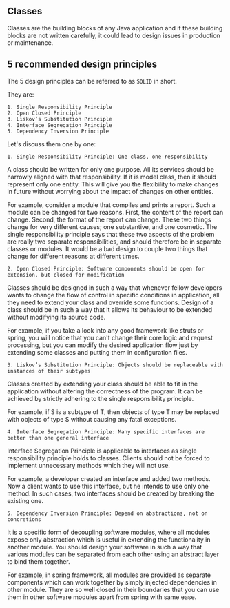 ## Classes

Classes are the building blocks of any Java application and if these building blocks are not written carefully, it could lead to design issues in production or maintenance. 

## 5 recommended design principles

The 5 design principles can be referred to as `SOLID` in short.

They are: 

```
1. Single Responsibility Principle
2. Open Closed Principle
3. Liskov’s Substitution Principle
4. Interface Segregation Principle
5. Dependency Inversion Principle
```

Let's discuss them one by one:

```
1. Single Responsibility Principle: One class, one responsibility
```

A class should be written for only one purpose. All its services should be narrowly aligned with that responsibility. If it is model class, then it should represent only one entity. This will give you the flexibility to make changes in future without worrying about the impact of changes on other entities.

 For example, consider a module that compiles and prints a report. Such a module can be changed for two reasons. First, the content of the report can change. Second, the format of the report can change. These two things change for very different causes; one substantive, and one cosmetic. The single responsibility principle says that these two aspects of the problem are really two separate responsibilities, and should therefore be in separate classes or modules. It would be a bad design to couple two things that change for different reasons at different times.

```
2. Open Closed Principle: Software components should be open for extension, but closed for modification
```

Classes should be designed in such a way that whenever fellow developers wants to change the flow of control in specific conditions in application, all they need to extend your class and override some functions. Design of a class should be in such a way that it allows its behaviour to be extended without modifying its source code.

For example, if you take a look into any good framework like struts or spring, you will notice that you can't change their core logic and request processing, but you can modify the desired application flow just by extending some classes and putting them in configuration files.

```
3. Liskov’s Substitution Principle: Objects should be replaceable with instances of their subtypes
```

Classes created by extending your class should be able to fit in the application without altering the correctness of the program. It can be achieved by strictly adhering to the single responsibility principle.

For example, if S is a subtype of T, then objects of type T may be replaced with objects of type S without causing any fatal exceptions.

```
4. Interface Segregation Principle: Many specific interfaces are better than one general interface
```

Interface Segregation Principle is applicable to interfaces as single responsibility principle holds to classes. Clients should not be forced to implement unnecessary methods which they will not use. 

For example, a developer created an interface and added two methods. Now a client wants to use this interface, but he intends to use only one method. In such cases, two interfaces should be created by breaking the existing one.

```
5. Dependency Inversion Principle: Depend on abstractions, not on concretions
```

It is a specific form of decoupling software modules, where all modules expose only abstraction which is useful in extending the functionality in another module. You should design your software in such a way that various modules can be separated from each other using an abstract layer to bind them together. 

For example, in spring framework, all modules are provided as separate components which can work together by simply injected dependencies in other module. They are so well closed in their boundaries that you can use them in other software modules apart from spring with same ease.